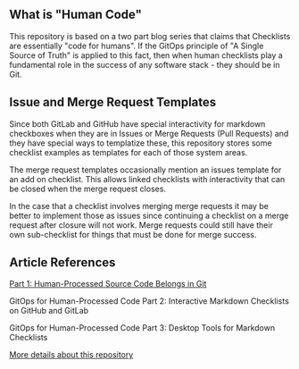## What is "Human Code"

This repository is based on a two part blog series that claims that Checklists are essentially "code for humans".  If the GitOps principle of "A Single Source of Truth" is applied to this fact, then when human checklists play a fundamental role in the success of any software stack - they should be in Git.

## Issue and Merge Request Templates

Since both GitLab and GitHub have special interactivity for markdown checkboxes when they are in Issues or Merge Requests (Pull Requests) and they have special ways to templatize these, this repository stores some checklist examples as templates for each of those system areas.

The merge request templates occasionally mention an issues template for an add on checklist.  This allows linked checklists with interactivity that can be closed when the merge request closes.

In the case that a checklist involves merging merge requests it may be better to implement those as issues since continuing a checklist on a merge request after closure will not work.  Merge requests could still have their own sub-checklist for things that must be done for merge success.

## Article References

[Part 1: Human-Processed Source Code Belongs in Git](https://thenewstack.io/why-human-processed-source-code-belongs-in-git/)

GitOps for Human-Processed Code Part 2: Interactive Markdown Checklists on GitHub and GitLab

GitOps for Human-Processed Code Part 3:  Desktop Tools for Markdown Checklists

[More details about this repository](./DesktopTools.md)